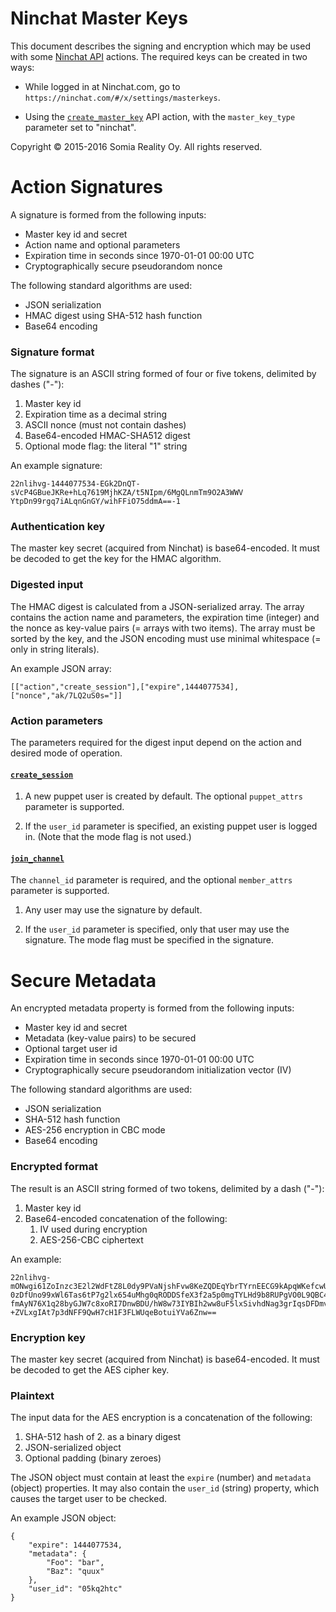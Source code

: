 Ninchat Master Keys
===================

This document describes the signing and encryption which may be used with some
[Ninchat API](api.md) actions.  The required keys can be created in two ways:

- While logged in at Ninchat.com, go to
  `https://ninchat.com/#/x/settings/masterkeys`.

- Using the [`create_master_key`](api.md#create_master_key) API action, with
  the `master_key_type` parameter set to "ninchat".


Copyright &copy; 2015-2016 Somia Reality Oy.  All rights reserved.


Action Signatures
=================

A signature is formed from the following inputs:

- Master key id and secret
- Action name and optional parameters
- Expiration time in seconds since 1970-01-01 00:00 UTC
- Cryptographically secure pseudorandom nonce

The following standard algorithms are used:

- JSON serialization
- HMAC digest using SHA-512 hash function
- Base64 encoding


### Signature format

The signature is an ASCII string formed of four or five tokens, delimited by
dashes ("-"):

1. Master key id
2. Expiration time as a decimal string
3. ASCII nonce (must not contain dashes)
4. Base64-encoded HMAC-SHA512 digest
5. Optional mode flag: the literal "1" string

An example signature:

	22nlihvg-1444077534-EGk2DnQT-sVcP4GBueJKRe+hLq7619MjhKZA/t5NIpm/6MgQLnmTm9O2A3WWV
	YtpDn99rgq7iALqnGnGY/wihFFiO75ddmA==-1


### Authentication key

The master key secret (acquired from Ninchat) is base64-encoded.  It must be
decoded to get the key for the HMAC algorithm.


### Digested input

The HMAC digest is calculated from a JSON-serialized array.  The array contains
the action name and parameters, the expiration time (integer) and the nonce as
key-value pairs (= arrays with two items).  The array must be sorted by the
key, and the JSON encoding must use minimal whitespace (= only in string
literals).

An example JSON array:

	[["action","create_session"],["expire",1444077534],["nonce","ak/7LQ2uS0s="]]


### Action parameters

The parameters required for the digest input depend on the action and desired
mode of operation.

#### [`create_session`](api.md#create_session)

1. A new puppet user is created by default.  The optional `puppet_attrs`
   parameter is supported.

2. If the `user_id` parameter is specified, an existing puppet user is logged
   in.  (Note that the mode flag is not used.)

#### [`join_channel`](api.md#join_channel)

The `channel_id` parameter is required, and the optional `member_attrs`
parameter is supported.

1. Any user may use the signature by default.

2. If the `user_id` parameter is specified, only that user may use the
   signature.  The mode flag must be specified in the signature.


Secure Metadata
===============

An encrypted metadata property is formed from the following inputs:

- Master key id and secret
- Metadata (key-value pairs) to be secured
- Optional target user id
- Expiration time in seconds since 1970-01-01 00:00 UTC
- Cryptographically secure pseudorandom initialization vector (IV)

The following standard algorithms are used:

- JSON serialization
- SHA-512 hash function
- AES-256 encryption in CBC mode
- Base64 encoding


### Encrypted format

The result is an ASCII string formed of two tokens, delimited by a dash ("-"):

1. Master key id
2. Base64-encoded concatenation of the following:
   1. IV used during encryption
   2. AES-256-CBC ciphertext

An example:

	22nlihvg-mONwgi61ZoInzc3E2l2WdFtZ8L0dy9PVaNjshFvw8KeZQDEqYbrTYrnEECG9kApqWKefcwUM
	0zDfUno99xWl6Tas6tP7g2lx654uMhg0qRODDSfeX3f2a5p0mgTYLHd9b8RUPgVO0L9QBC4Y2gKC49xtV
	fmAyN76X1q28byGJW7c8xoRI7DnwBDU/hW8w73IYBIh2ww8uF5lxSivhdNag3grIqsDFDmvixOCuCV6Ff
	+ZVLxgIAt7p3dNFF9QwH7cH1F3FLWUqeBotuiYVa6Znw==


### Encryption key

The master key secret (acquired from Ninchat) is base64-encoded.  It must be
decoded to get the AES cipher key.


### Plaintext

The input data for the AES encryption is a concatenation of the following:

1. SHA-512 hash of 2. as a binary digest
2. JSON-serialized object
3. Optional padding (binary zeroes)

The JSON object must contain at least the `expire` (number) and `metadata`
(object) properties.  It may also contain the `user_id` (string) property,
which causes the target user to be checked.

An example JSON object:

	{
		"expire": 1444077534,
		"metadata": {
			"Foo": "bar",
			"Baz": "quux"
		},
		"user_id": "05kq2htc"
	}

